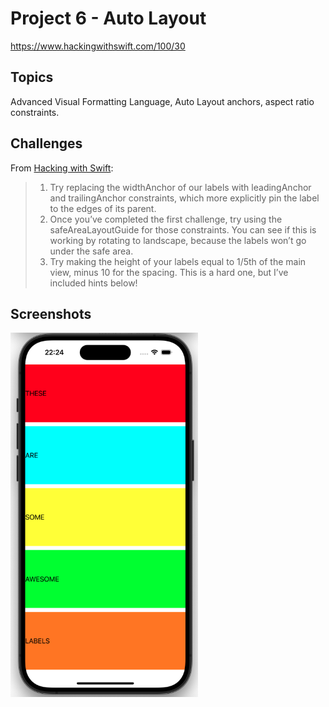 # Project 6 - Auto Layout

https://www.hackingwithswift.com/100/30

## Topics

Advanced Visual Formatting Language, Auto Layout anchors, aspect ratio constraints.

## Challenges
From [Hacking with Swift](https://www.hackingwithswift.com/read/6/6/wrap-up):
>1. Try replacing the widthAnchor of our labels with leadingAnchor and trailingAnchor constraints, which more explicitly pin the label to the edges of its parent.
>2. Once you’ve completed the first challenge, try using the safeAreaLayoutGuide for those constraints. You can see if this is working by rotating to landscape, because the labels won’t go under the safe area.
>3. Try making the height of your labels equal to 1/5th of the main view, minus 10 for the spacing. This is a hard one, but I’ve included hints below!

## Screenshots

<img src="Screenshots/AutoLayout.png" width="300" />

